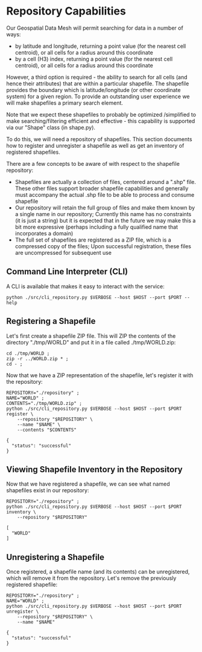 # Repository Capabilities

Our Geospatial Data Mesh will permit searching for data in
a number of ways:
- by latitude and longitude, returning a point value (for the
nearest cell centroid), or all cells for a radius around this coordinate
- by a cell (H3) index, returning a point value (for the
nearest cell centroid), or all cells for a radius around this coordinate

However, a third option is required - the ability to search for
all cells (and hence their attributes) that are within a
particular shapefile.  The shapefile provides the
boundary which is latitude/longitude (or other coordinate system)
for a given region. To provide an outstanding user experience we will make
shapefiles a primary search element.

Note that we expect these
shapefiles to probably be optimized /simplified to make
searching/filtering efficient and effective - this capability
is supported via our "Shape" class (in shape.py).

To do this, we will need a repository of shapefiles.  This
section documents how to register and unregister a shapefile
as well as get an inventory of registered shapefiles.

There are a few concepts to be aware of with respect
to the shapefile repository:
- Shapefiles are actually a collection of files,
centered around a ".shp" file.  These other files
support broader shapefile capabilities and generally
must accompany the actual .shp file to be able to
process and consume shapefile
- Our repository will retain the full group of
files and make them known by a single name in
our repository; Currently this name has no constraints
(it is just a string) but it is expected that
in the future we may make this a bit more expressive
(perhaps including a fully qualified name that
incorporates a domain)
- The full set of shapefiles are registered as a
ZIP file, which is a compressed copy of the files; Upon successful
registration, these files are uncompressed for subsequent
use

## Command Line Interpreter (CLI)

A CLI is available that makes it easy to interact
with the service:
~~~~
python ./src/cli_repository.py $VERBOSE --host $HOST --port $PORT --help

~~~~

## Registering a Shapefile

Let's first create a shapefile ZIP file.  This will ZIP the
contents of the directory "./tmp/WORLD" and put it in a
file called ./tmp/WORLD.zip:
~~~~
cd ./tmp/WORLD ;
zip -r ../WORLD.zip * ;
cd - ;
~~~~

Now that we have a ZIP representation of the shapefile,
let's register it with the repository:
~~~~
REPOSITORY="./repository" ;
NAME="WORLD" ;
CONTENTS="./tmp/WORLD.zip" ;
python ./src/cli_repository.py $VERBOSE --host $HOST --port $PORT register \
    --repository "$REPOSITORY" \
    --name "$NAME" \
    --contents "$CONTENTS"

{
  "status": "successful"
}
~~~~

## Viewing Shapefile Inventory in the Repository

Now that we have registered a shapefile, we can see
what named shapefiles exist in our repository:
~~~~
REPOSITORY="./repository" ;
python ./src/cli_repository.py $VERBOSE --host $HOST --port $PORT inventory \
    --repository "$REPOSITORY"

[
  "WORLD"
]
~~~~

## Unregistering a Shapefile

Once registered, a shapefile name (and its contents) can be unregistered,
which will remove it from the repository.  Let's remove the
previously registered shapefile:
~~~~
REPOSITORY="./repository" ;
NAME="WORLD" ;
python ./src/cli_repository.py $VERBOSE --host $HOST --port $PORT unregister \
    --repository "$REPOSITORY" \
    --name "$NAME"

{
  "status": "successful"
}
~~~~

